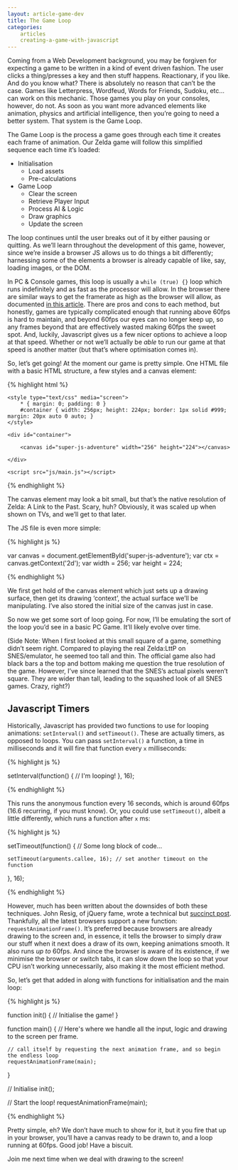 ```yaml
---
layout: article-game-dev
title: The Game Loop
categories:
    articles
    creating-a-game-with-javascript
---
```


Coming from a Web Development background, you may be forgiven for expecting a game to be written in a kind of event driven fashion. The user clicks a thing/presses a key and then stuff happens. Reactionary, if you like. And do you know what? There is absolutely no reason that can’t be the case. Games like Letterpress, Wordfeud, Words for Friends, Sudoku, etc&hellip; can work on this mechanic. Those games you play on your consoles, however, do not. As soon as you want more advanced elements like animation, physics and artificial intelligence, then you’re going to need a better system. That system is the Game Loop.

The Game Loop is the process a game goes through each time it creates each frame of animation. Our Zelda game will follow this simplified sequence each time it’s loaded:

- Initialisation
    - Load assets
    - Pre-calculations
- Game Loop
	- Clear the screen
	- Retrieve Player Input
	- Process AI & Logic
	- Draw graphics
	- Update the screen

The loop continues until the user breaks out of it by either pausing or quitting. As we’ll learn throughout the development of this game, however, since we’re inside a browser JS allows us to do things a bit differently; harnessing some of the elements a browser is already capable of like, say, loading images, or the DOM.

In PC & Console games, this loop is usually a `while (true) {}` loop which runs indefinitely and as fast as the processor will allow. In the browser there are similar ways to get the framerate as high as the browser will allow, as documented [in this article](http://www.chandlerprall.com/2011/06/beating-60fps-in-javascript/). There are pros and cons to each method, but honestly, games are typically complicated enough that running above 60fps is hard to maintain, and beyond 60fps our eyes can no longer keep up, so any frames beyond that are effectively wasted making 60fps the sweet spot. And, luckily, Javascript gives us a few nicer options to achieve a loop at that speed. Whether or not we’ll actually be _able_ to run our game at that speed is another matter (but that’s where optimisation comes in).

So, let’s get going! At the moment our game is pretty simple. One HTML file with a basic HTML structure, a few styles and a canvas element:

{% highlight html %}

<!DOCTYPE html>
<html>
<head>
    <meta charset="utf-8">
    <title>Super JS Adventure!</title>

    <style type="text/css" media="screen">
        * { margin: 0; padding: 0 }
        #container { width: 256px; height: 224px; border: 1px solid #999; margin: 20px auto 0 auto; }
    </style>

</head>

<body>

    <div id="container">

        <canvas id="super-js-adventure" width="256" height="224"></canvas>

    </div>

    <script src="js/main.js"></script>
</body>
</html>

{% endhighlight %}

The canvas element may look a bit small, but that’s the native resolution of Zelda: A Link to the Past. Scary, huh? Obviously, it was scaled up when shown on TVs, and we’ll get to that later.

The JS file is even more simple:

{% highlight js %}

var canvas  = document.getElementById('super-js-adventure');
var ctx     = canvas.getContext('2d');
var width   = 256;
var height  = 224;

{% endhighlight %}

We first get hold of the canvas element which just sets up a drawing surface, then get its drawing ‘context’, the actual surface we’ll be manipulating. I’ve also stored the initial size of the canvas just in case.

So now we get some sort of loop going. For now, I’ll be emulating the sort of the loop you’d see in a basic PC Game. It’ll likely evolve over time.

(Side Note: When I first looked at this small square of a game, something didn’t seem right. Compared to playing the real Zelda:LttP on SNES/emulator, he seemed too tall and thin. The official game also had black bars a the top and bottom making me question the true resolution of the game. However, I’ve since learned that the SNES’s actual pixels weren’t square. They are wider than tall, leading to the squashed look of all SNES games. Crazy, right?)

## Javascript Timers

Historically, Javascript has provided two functions to use for looping animations: `setInterval()` and `setTimeout()`. These are actually timers, as opposed to loops. You can pass `setInterval()` a function, a time in milliseconds and it will fire that function every `x` milliseconds:

{% highlight js %}

setInterval(function() {
    // I'm looping!
}, 16);

{% endhighlight %}

This runs the anonymous function every 16 seconds, which is around 60fps (16.6 recurring, if you must know). Or, you could use `setTimeout()`, albeit a little differently, which runs a function after `x` ms:

{% highlight js %}

setTimeout(function() {
    // Some long block of code...

    setTimeout(arguments.callee, 16); // set another timeout on the function
}, 16);

{% endhighlight %}

However, much has been written about the downsides of both these techniques. John Resig, of jQuery fame, wrote a technical but [succinct post](http://ejohn.org/blog/how-javascript-timers-work/). Thankfully, all the latest browsers support a new function: `requestAnimationFrame()`. It’s preferred because browsers are already drawing to the screen and, in essence, it tells the browser to simply draw our stuff when it next does a draw of its own, keeping animations smooth. It also runs _up to_ 60fps. And since the browser is aware of its existence, if we minimise the browser or switch tabs, it can slow down the loop so that your CPU isn’t working unnecessarily, also making it the most efficient method.

So, let’s get that added in along with functions for initialisation and the main loop:

{% highlight js %}

function init() {
    // Initialise the game!
}

function main() {
    // Here's where we handle all the input, logic and drawing to the screen per frame.

    // call itself by requesting the next animation frame, and so begin the endless loop
    requestAnimationFrame(main);
}

// Initialise
init();

// Start the loop!
requestAnimationFrame(main);

{% endhighlight %}

Pretty simple, eh? We don’t have much to show for it, but it you fire that up in your browser, you’ll have a canvas ready to be drawn to, and a loop running at 60fps. Good job! Have a biscuit.

Join me next time when we deal with drawing to the screen!
